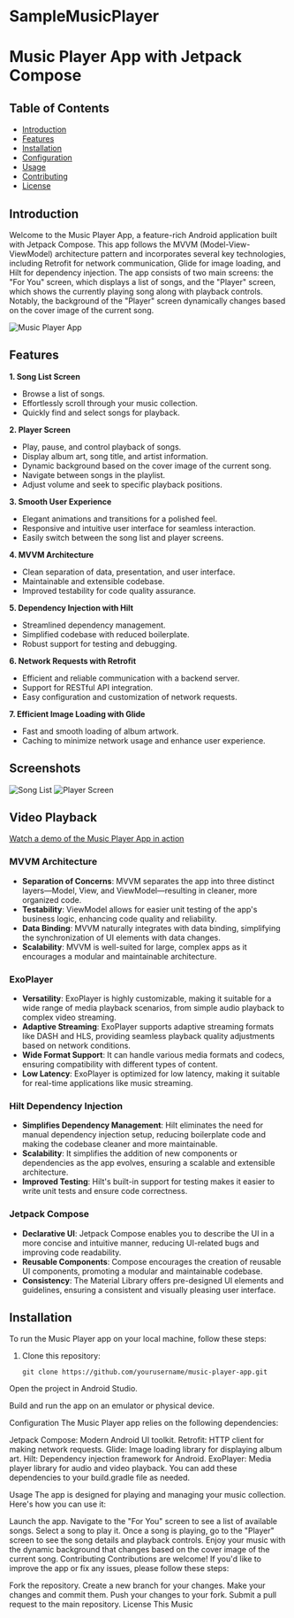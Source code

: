 # SampleMusicPlayer
# Music Player App with Jetpack Compose

## Table of Contents

- [Introduction](#introduction)
- [Features](#features)
- [Installation](#installation)
- [Configuration](#configuration)
- [Usage](#usage)
- [Contributing](#contributing)
- [License](#license)

## Introduction

Welcome to the Music Player App, a feature-rich Android application built with Jetpack Compose. This app follows the MVVM (Model-View-ViewModel) architecture pattern and incorporates several key technologies, including Retrofit for network communication, Glide for image loading, and Hilt for dependency injection. The app consists of two main screens: the "For You" screen, which displays a list of songs, and the "Player" screen, which shows the currently playing song along with playback controls. Notably, the background of the "Player" screen dynamically changes based on the cover image of the current song.

![Music Player App](app_screenshot.png)



## Features

**1. Song List Screen**
   - Browse a list of songs.
   - Effortlessly scroll through your music collection.
   - Quickly find and select songs for playback.

**2. Player Screen**
   - Play, pause, and control playback of songs.
   - Display album art, song title, and artist information.
   - Dynamic background based on the cover image of the current song.
   - Navigate between songs in the playlist.
   - Adjust volume and seek to specific playback positions.

**3. Smooth User Experience**
   - Elegant animations and transitions for a polished feel.
   - Responsive and intuitive user interface for seamless interaction.
   - Easily switch between the song list and player screens.

**4. MVVM Architecture**
   - Clean separation of data, presentation, and user interface.
   - Maintainable and extensible codebase.
   - Improved testability for code quality assurance.

**5. Dependency Injection with Hilt**
   - Streamlined dependency management.
   - Simplified codebase with reduced boilerplate.
   - Robust support for testing and debugging.

**6. Network Requests with Retrofit**
   - Efficient and reliable communication with a backend server.
   - Support for RESTful API integration.
   - Easy configuration and customization of network requests.

**7. Efficient Image Loading with Glide**
   - Fast and smooth loading of album artwork.
   - Caching to minimize network usage and enhance user experience.

## Screenshots

![Song List](screenshots/song_list.png)
![Player Screen](screenshots/player_screen.png)

## Video Playback

[Watch a demo of the Music Player App in action](app_demo.mp4)

###  MVVM Architecture
- **Separation of Concerns**: MVVM separates the app into three distinct layers—Model, View, and ViewModel—resulting in cleaner, more organized code.
- **Testability**: ViewModel allows for easier unit testing of the app's business logic, enhancing code quality and reliability.
- **Data Binding**: MVVM naturally integrates with data binding, simplifying the synchronization of UI elements with data changes.
- **Scalability**: MVVM is well-suited for large, complex apps as it encourages a modular and maintainable architecture.


###  ExoPlayer
- **Versatility**: ExoPlayer is highly customizable, making it suitable for a wide range of media playback scenarios, from simple audio playback to complex video streaming.
- **Adaptive Streaming**: ExoPlayer supports adaptive streaming formats like DASH and HLS, providing seamless playback quality adjustments based on network conditions.
- **Wide Format Support**: It can handle various media formats and codecs, ensuring compatibility with different types of content.
- **Low Latency**: ExoPlayer is optimized for low latency, making it suitable for real-time applications like music streaming.

###  Hilt Dependency Injection
- **Simplifies Dependency Management**: Hilt eliminates the need for manual dependency injection setup, reducing boilerplate code and making the codebase cleaner and more maintainable.
- **Scalability**: It simplifies the addition of new components or dependencies as the app evolves, ensuring a scalable and extensible architecture.
- **Improved Testing**: Hilt's built-in support for testing makes it easier to write unit tests and ensure code correctness.

### Jetpack Compose
- **Declarative UI**: Jetpack Compose enables you to describe the UI in a more concise and intuitive manner, reducing UI-related bugs and improving code readability.
- **Reusable Components**: Compose encourages the creation of reusable UI components, promoting a modular and maintainable codebase.
- **Consistency**: The Material Library offers pre-designed UI elements and guidelines, ensuring a consistent and visually pleasing user interface.

## Installation

To run the Music Player app on your local machine, follow these steps:

1. Clone this repository:

   ```shell
   git clone https://github.com/yourusername/music-player-app.git
Open the project in Android Studio.

Build and run the app on an emulator or physical device.

Configuration
The Music Player app relies on the following dependencies:

Jetpack Compose: Modern Android UI toolkit.
Retrofit: HTTP client for making network requests.
Glide: Image loading library for displaying album art.
Hilt: Dependency injection framework for Android.
ExoPlayer: Media player library for audio and video playback.
You can add these dependencies to your build.gradle file as needed.

Usage
The app is designed for playing and managing your music collection. Here's how you can use it:

Launch the app.
Navigate to the "For You" screen to see a list of available songs.
Select a song to play it.
Once a song is playing, go to the "Player" screen to see the song details and playback controls.
Enjoy your music with the dynamic background that changes based on the cover image of the current song.
Contributing
Contributions are welcome! If you'd like to improve the app or fix any issues, please follow these steps:

Fork the repository.
Create a new branch for your changes.
Make your changes and commit them.
Push your changes to your fork.
Submit a pull request to the main repository.
License
This Music

